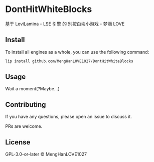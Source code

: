 # DontHitWhiteBlocks

基于 LeviLamina - LSE 引擎 的 别按白块小游戏 - 梦涵 LOVE

## Install

To install all engines as a whole, you can use the following command:

```sh
lip install github.com/MengHanLOVE1027/DontHitWhiteBlocks
```

## Usage

Wait a moment(?Maybe...)

## Contributing

If you have any questions, please open an issue to discuss it.

PRs are welcome.

## License

GPL-3.0-or-later © MengHanLOVE1027
